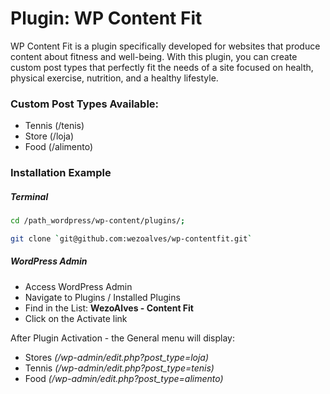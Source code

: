 # Plugin: WP Content Fit

WP Content Fit is a plugin specifically developed for websites that produce content about fitness and well-being. With this plugin, you can create custom post types that perfectly fit the needs of a site focused on health, physical exercise, nutrition, and a healthy lifestyle.

### Custom Post Types Available:

- Tennis (/tenis)
- Store (/loja)
- Food (/alimento)

### Installation Example

##### Terminal
```bash
cd /path_wordpress/wp-content/plugins/;

git clone `git@github.com:wezoalves/wp-contentfit.git`
``` 
##### WordPress Admin
- Access WordPress Admin
- Navigate to Plugins / Installed Plugins
- Find in the List: **WezoAlves - Content Fit**
- Click on the Activate link

After Plugin Activation - the General menu will display:

- Stores *(/wp-admin/edit.php?post_type=loja)*
- Tennis *(/wp-admin/edit.php?post_type=tenis)*
- Food *(/wp-admin/edit.php?post_type=alimento)*